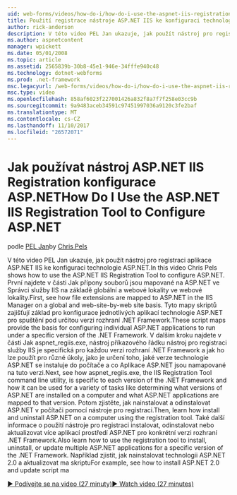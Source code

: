 ```yaml
---
uid: web-forms/videos/how-do-i/how-do-i-use-the-aspnet-iis-registration-tool-to-configure-aspnet
title: Použití registrace nástroje ASP.NET IIS ke konfiguraci technologie ASP.NET | Microsoft Docs
author: rick-anderson
description: V této video PEL Jan ukazuje, jak použít nástroj pro registraci aplikace ASP.NET IIS ke konfiguraci technologie ASP.NET. Nejdříve si projděte jak přípony souborů jsou mapované na ASP.NET v...
ms.author: aspnetcontent
manager: wpickett
ms.date: 05/01/2008
ms.topic: article
ms.assetid: 2565839b-30b8-45e1-946e-34fffe940c48
ms.technology: dotnet-webforms
ms.prod: .net-framework
msc.legacyurl: /web-forms/videos/how-do-i/how-do-i-use-the-aspnet-iis-registration-tool-to-configure-aspnet
msc.type: video
ms.openlocfilehash: 858af6023f227001426a832f8a7f7f258e03cc9b
ms.sourcegitcommit: 9a9483aceb34591c97451997036a9120c3fe2baf
ms.translationtype: MT
ms.contentlocale: cs-CZ
ms.lasthandoff: 11/10/2017
ms.locfileid: "26572071"
---
```

<a name="how-do-i-use-the-aspnet-iis-registration-tool-to-configure-aspnet"></a><span data-ttu-id="9e0b7-104">Jak používat nástroj ASP.NET IIS Registration konfigurace ASP.NET</span><span class="sxs-lookup"><span data-stu-id="9e0b7-104">How Do I Use the ASP.NET IIS Registration Tool to Configure ASP.NET</span></span>
====================
<span data-ttu-id="9e0b7-105">podle [PEL Jan](https://twitter.com/chrispels)</span><span class="sxs-lookup"><span data-stu-id="9e0b7-105">by [Chris Pels](https://twitter.com/chrispels)</span></span>

<span data-ttu-id="9e0b7-106">V této video PEL Jan ukazuje, jak použít nástroj pro registraci aplikace ASP.NET IIS ke konfiguraci technologie ASP.NET.</span><span class="sxs-lookup"><span data-stu-id="9e0b7-106">In this video Chris Pels shows how to use the ASP.NET IIS Registration Tool to configure ASP.NET.</span></span> <span data-ttu-id="9e0b7-107">První najdete v části Jak přípony souborů jsou mapované na ASP.NET ve Správci služby IIS na základě globální a webové lokality ve webové lokality.</span><span class="sxs-lookup"><span data-stu-id="9e0b7-107">First, see how file extensions are mapped to ASP.NET in the IIS Manager on a global and web-site-by-web site basis.</span></span> <span data-ttu-id="9e0b7-108">Tyto mapy skriptů zajišťují základ pro konfigurace jednotlivých aplikací technologie ASP.NET pro spuštění pod určitou verzi rozhraní .NET Framework.</span><span class="sxs-lookup"><span data-stu-id="9e0b7-108">These script maps provide the basis for configuring individual ASP.NET applications to run under a specific version of the .NET Framework.</span></span> <span data-ttu-id="9e0b7-109">V dalším kroku najdete v části Jak aspnet\_regiis.exe, nástroj příkazového řádku nástroj pro registraci služby IIS je specifická pro každou verzi rozhraní .NET Framework a jak ho lze použít pro různé úkoly, jako je určení toho, jaké verze technologie ASP.NET se instaluje do počítače a co Aplikace ASP.NET jsou namapované na tuto verzi.</span><span class="sxs-lookup"><span data-stu-id="9e0b7-109">Next, see how aspnet\_regiis.exe, the IIS Registration Tool command line utility, is specific to each version of the .NET Framework and how it can be used for a variety of tasks like determining what versions of ASP.NET are installed on a computer and what ASP.NET applications are mapped to that version.</span></span> <span data-ttu-id="9e0b7-110">Potom zjistěte, jak nainstalovat a odinstalovat ASP.NET v počítači pomocí nástroje pro registraci.</span><span class="sxs-lookup"><span data-stu-id="9e0b7-110">Then, learn how install and uninstall ASP.NET on a computer using the registration tool.</span></span> <span data-ttu-id="9e0b7-111">Také další informace o použití nástroje pro registraci instalovat, odinstalovat nebo aktualizovat více aplikací prostředí ASP.NET pro konkrétní verzi rozhraní .NET Framework.</span><span class="sxs-lookup"><span data-stu-id="9e0b7-111">Also learn how to use the registration tool to install, uninstall, or update multiple ASP.NET applications for a specific version of the .NET Framework.</span></span> <span data-ttu-id="9e0b7-112">Například zjistit, jak nainstalovat technologii ASP.NET 2.0 a aktualizovat ma skriptu</span><span class="sxs-lookup"><span data-stu-id="9e0b7-112">For example, see how to install ASP.NET 2.0 and update script ma</span></span>

[<span data-ttu-id="9e0b7-113">&#9654; Podívejte se na video (27 minuty)</span><span class="sxs-lookup"><span data-stu-id="9e0b7-113">&#9654; Watch video (27 minutes)</span></span>](https://channel9.msdn.com/Blogs/ASP-NET-Site-Videos/how-do-i-use-the-aspnet-iis-registration-tool-to-configure-aspnet)

